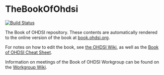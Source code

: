 # TheBookOfOhdsi

[![Build Status](https://travis-ci.org/OHDSI/TheBookOfOhdsi.svg?branch=master)](https://travis-ci.org/OHDSI/TheBookOfOhdsi)

The Book of OHDSI repository. These contents are automatically rendered to the online version of the book at [book.ohdsi.org](http://book.ohdsi.org).

For notes on how to edit the book, see [the OHDSI Wiki](http://www.ohdsi.org/web/wiki/doku.php?id=projects:workgroups:notes_on_writing_text_for_the_book), as well as the [Book of OHDSI Cheat Sheet](https://raw.githubusercontent.com/OHDSI/TheBookOfOhdsi/master/extras/CheatSheet.pdf).

Information on meetings of the Book of OHDSI Workgroup can be found on the [Workgroup Wiki](http://www.ohdsi.org/web/wiki/doku.php?id=projects:workgroups:the_book_of_ohdsi).
